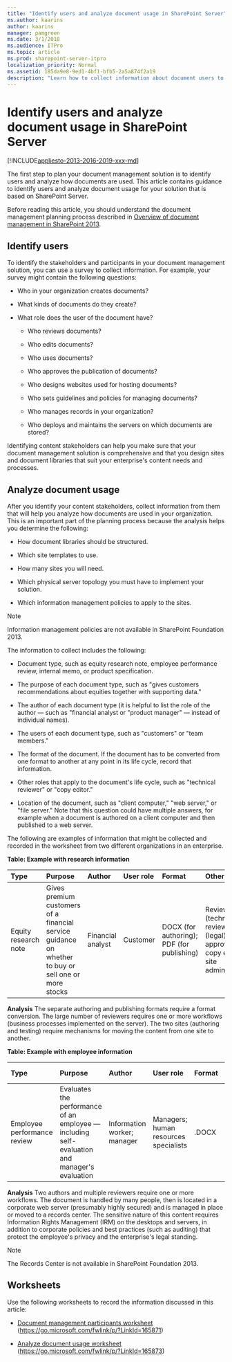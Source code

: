 ```yaml
---
title: "Identify users and analyze document usage in SharePoint Server"
ms.author: kaarins
author: kaarins
manager: pamgreen
ms.date: 3/1/2018
ms.audience: ITPro
ms.topic: article
ms.prod: sharepoint-server-itpro
localization_priority: Normal
ms.assetid: 185da9e8-9ed1-4bf1-bfb5-2a5a874f2a19
description: "Learn how to collect information about document users to plan your SharePoint Server document management solution."
---
```


# Identify users and analyze document usage in SharePoint Server

[!INCLUDE[appliesto-2013-2016-2019-xxx-md](../includes/appliesto-2013-2016-2019-xxx-md.md)]
  
The first step to plan your document management solution is to identify users and analyze how documents are used. This article contains guidance to identify users and analyze document usage for your solution that is based on SharePoint Server.
  
Before reading this article, you should understand the document management planning process described in [Overview of document management in SharePoint 2013](http://technet.microsoft.com/library/15e6e3a3-9d35-47af-b287-13aec95d247e%28Office.14%29.aspx).
  
## Identify users
<a name="section1"> </a>

To identify the stakeholders and participants in your document management solution, you can use a survey to collect information. For example, your survey might contain the following questions:
  
- Who in your organization creates documents?
    
- What kinds of documents do they create?
    
- What role does the user of the document have?
    
  - Who reviews documents?
    
  - Who edits documents?
    
  - Who uses documents?
    
  - Who approves the publication of documents?
    
  - Who designs websites used for hosting documents?
    
  - Who sets guidelines and policies for managing documents?
    
  - Who manages records in your organization?
    
  - Who deploys and maintains the servers on which documents are stored?
    
Identifying content stakeholders can help you make sure that your document management solution is comprehensive and that you design sites and document libraries that suit your enterprise's content needs and processes.
  
## Analyze document usage
<a name="section2"> </a>

After you identify your content stakeholders, collect information from them that will help you analyze how documents are used in your organization. This is an important part of the planning process because the analysis helps you determine the following:
  
- How document libraries should be structured.
    
- Which site templates to use.
    
- How many sites you will need.
    
- Which physical server topology you must have to implement your solution.
    
- Which information management policies to apply to the sites.
    
> [!NOTE]
> Information management policies are not available in SharePoint Foundation 2013. 
  
The information to collect includes the following:
  
- Document type, such as equity research note, employee performance review, internal memo, or product specification.
    
- The purpose of each document type, such as "gives customers recommendations about equities together with supporting data."
    
- The author of each document type (it is helpful to list the role of the author — such as "financial analyst or "product manager" — instead of individual names).
    
- The users of each document type, such as "customers" or "team members."
    
- The format of the document. If the document has to be converted from one format to another at any point in its life cycle, record that information.
    
- Other roles that apply to the document's life cycle, such as "technical reviewer" or "copy editor."
    
- Location of the document, such as "client computer," "web server," or "file server." Note that this question could have multiple answers, for example when a document is authored on a client computer and then published to a web server.
    
The following are examples of information that might be collected and recorded in the worksheet from two different organizations in an enterprise.
  
**Table: Example with research information**

|**Type**|**Purpose**|**Author**|**User role**|**Format**|**Other roles**|**Location**|
|:-----|:-----|:-----|:-----|:-----|:-----|:-----|
|Equity research note  <br/> |Gives premium customers of a financial service guidance on whether to buy or sell one or more stocks  <br/> |Financial analyst  <br/> |Customer  <br/> |DOCX (for authoring); PDF (for publishing)  <br/> |Reviewer (technical); reviewer (legal); approver; copy editor; site administrator  <br/> | Authoring site  <br/>  Testing site  <br/> |
   
 **Analysis** The separate authoring and publishing formats require a format conversion. The large number of reviewers requires one or more workflows (business processes implemented on the server). The two sites (authoring and testing) require mechanisms for moving the content from one site to another. 
  
**Table: Example with employee information**

|**Type**|**Purpose**|**Author**|**User role**|**Format**|**Other roles**|**Location**|
|:-----|:-----|:-----|:-----|:-----|:-----|:-----|
|Employee performance review  <br/> |Evaluates the performance of an employee — including self-evaluation and manager's evaluation  <br/> |Information worker; manager  <br/> |Managers; human resources specialists  <br/> |.DOCX  <br/> |Reviewer (human resources); reviewer (legal); approver (upper manager); records manager  <br/> | Client computer  <br/>  E-mail server (as attachment)  <br/>  Corporate web server  <br/>  Corporate records center  <br/> |
   
 **Analysis** Two authors and multiple reviewers require one or more workflows. The document is handled by many people, then is located in a corporate web server (presumably highly secured) and is managed in place or moved to a records center. The sensitive nature of this content requires Information Rights Management (IRM) on the desktops and servers, in addition to corporate policies and best practices (such as auditing) that protect the employee's privacy and the enterprise's legal standing. 
  
> [!NOTE]
> The Records Center is not available in SharePoint Foundation 2013. 
  
## Worksheets
<a name="worksheets"> </a>

Use the following worksheets to record the information discussed in this article:
  
- [Document management participants worksheet](https://go.microsoft.com/fwlink/p/?LinkId=165871) (https://go.microsoft.com/fwlink/p/?LinkId=165871) 
    
- [Analyze document usage worksheet](https://go.microsoft.com/fwlink/p/?LinkId=165873) (https://go.microsoft.com/fwlink/p/?LinkId=165873) 
    

